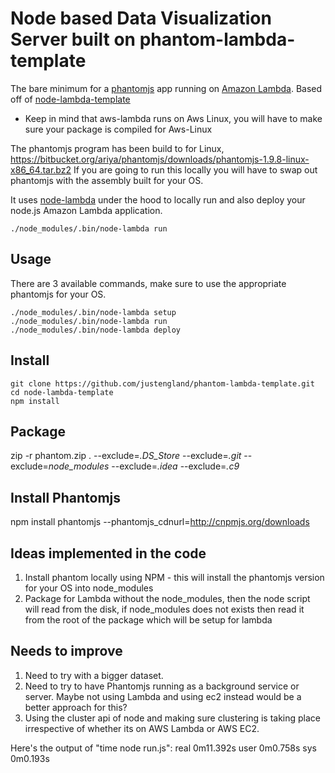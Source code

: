 # Node based Data Visualization Server built on phantom-lambda-template

The bare minimum for a [phantomjs](http://phantomjs.org/) app running on [Amazon Lambda](http://aws.amazon.com/lambda/).
Based off of [node-lambda-template](https://github.com/rebelmail/node-lambda-template)

* Keep in mind that aws-lambda runs on Aws Linux, you will have to make sure your package is compiled for Aws-Linux

The phantomjs program has been build to for Linux, https://bitbucket.org/ariya/phantomjs/downloads/phantomjs-1.9.8-linux-x86_64.tar.bz2
If you are going to run this locally you will have to swap out phantomjs with the assembly built for your OS.

It uses [node-lambda](https://github.com/rebelmail/node-lambda) under the hood to locally run and also deploy your node.js Amazon Lambda application.

```
./node_modules/.bin/node-lambda run
```

## Usage

There are 3 available commands, make sure to use the appropriate phantomjs for your OS. 

```
./node_modules/.bin/node-lambda setup
./node_modules/.bin/node-lambda run
./node_modules/.bin/node-lambda deploy
```

## Install

```
git clone https://github.com/justengland/phantom-lambda-template.git
cd node-lambda-template
npm install
```

## Package
zip -r phantom.zip . --exclude=*.DS_Store* --exclude=*.git* --exclude=*node_modules* --exclude=*.idea* --exclude=*.c9*


## Install Phantomjs
npm install phantomjs --phantomjs_cdnurl=http://cnpmjs.org/downloads


## Ideas implemented in the code 
1. Install phantom locally using NPM - this will install the phantomjs version for your OS into node_modules
2. Package for Lambda without the node_modules, then the node script will read from the disk, 
    if node_modules does not exists then read it from the root of the package which will be setup for lambda

## Needs to improve
1. Need to try with a bigger dataset. 
2. Need to try to have Phantomjs running as a background service or server. Maybe not using Lambda and 
using ec2 instead would be a better approach for this? 
3. Using the cluster api of node and making sure clustering is taking place irrespective of whether its on AWS Lambda or AWS EC2.


Here's the output of "time node run.js":
real	0m11.392s
user	0m0.758s
sys	0m0.193s

